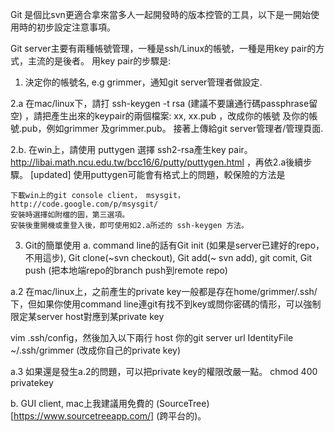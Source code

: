Git 是個比svn更適合拿來當多人一起開發時的版本控管的工具，以下是一開始使用時的初步設定注意事項。

Git server主要有兩種帳號管理，一種是ssh/Linux的帳號，一種是用key pair的方式，主流的是後者。
用key pair的步驟是: 

1. 決定你的帳號名, e.g grimmer，通知git server管理者做設定. 

2.a 在mac/linux下，請打
ssh-keygen -t rsa (建議不要讓通行碼passphrase留空) ，請把產生出來的keypair的兩個檔案: xx, xx.pub ，改成你的帳號 及你的帳號.pub，例如grimmer 及grimmer.pub。
接著上傳給git server管理者/管理頁面. 

2.b. 在win上，請使用 puttygen 選擇 ssh2-rsa產生key pair。
http://libai.math.ncu.edu.tw/bcc16/6/putty/puttygen.html ，再依2.a後續步驟。
[updated] 使用puttygen可能會有格式上的問題，較保險的方法是

~~~
下載win上的git console client， msysgit，
http://code.google.com/p/msysgit/
安裝時選擇如附檔的圖，第三選項。
安裝後重開機或重登入後，即可使用如2.a所述的 ssh-keygen 方法。
~~~

3. Git的簡單使用
a. command line的話有Git init (如果是server已建好的repo，不用這步), 
                                     Git clone(~svn checkout), 
                                     Git add(~ svn add), git comit, Git push (把本地端repo的branch push到remote repo)

a.2 在mac/linux上，之前產生的private key一般都是存在home/grimmer/.ssh/下，但如果你使用command line連git有找不到key或問你密碼的情形，可以強制限定某server host對應到某private key

vim .ssh/config，然後加入以下兩行
host 你的git server url
IdentityFile ~/.ssh/grimmer  (改成你自己的private key)

a.3 如果還是發生a.2的問題，可以把private key的權限改嚴一點。 chmod 400 privatekey

b. GUI client, mac上我建議用免費的 (SourceTree)[https://www.sourcetreeapp.com/] (跨平台的)。
